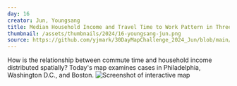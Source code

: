 ```yaml
---
day: 16
creator: Jun, Youngsang
title: Median Household Income and Travel Time to Work Pattern in Three Eastern Cities
thumbnail: /assets/thumbnails/2024/16-youngsang-jun.png
source: https://github.com/yjmark/30DayMapChallenge_2024_Jun/blob/main/Day16_ACS_Income-TimeTravel/Day16_Jun.Rmd
---
```


How is the relationship between commute time and household income distributed spatially? Today's map examines cases in Philadelphia, Washington D.C., and Boston.
![Screenshot of interactive map](assets/thumbnails/16-youngsang-jun.jpg)

